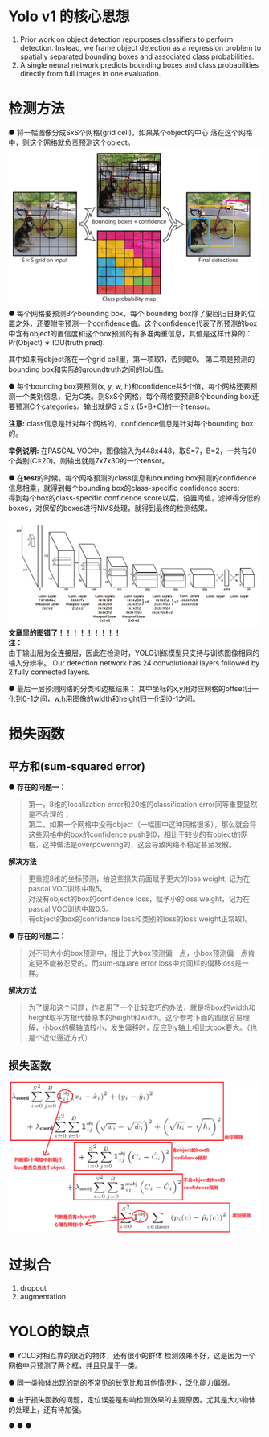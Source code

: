 
# Yolo v1 的核心思想
1. Prior work on object detection repurposes classifiers to perform detection. Instead, we frame object detection as a regression problem to spatially separated bounding boxes and associated class probabilities.
2. A single neural network predicts bounding boxes and class probabilities directly from full images in one evaluation.


# 检测方法

● 将一幅图像分成SxS个网格(grid cell)，如果某个object的中心 落在这个网格中，则这个网格就负责预测这个object。  
![奋斗](./pictures/检测网格.png)  
● 每个网格要预测B个bounding box，每个 bounding box除了要回归自身的位置之外，还要附带预测一个confidence值。这个confidence代表了所预测的box中含有object的置信度和这个box预测的有多准两重信息，其值是这样计算的：Pr(Object) ∗ IOU(truth pred).

其中如果有object落在一个grid cell里，第一项取1，否则取0。 第二项是预测的bounding box和实际的groundtruth之间的IoU值。

● 每个bounding box要预测(x, y, w, h)和confidence共5个值，每个网格还要预测一个类别信息，记为C类。则SxS个网格，每个网格要预测B个bounding box还要预测C个categories。输出就是S x S x (5*B+C)的一个tensor。  

**注意:** class信息是针对每个网格的，confidence信息是针对每个bounding box的。

**举例说明:** 在PASCAL VOC中，图像输入为448x448，取S=7，B=2，一共有20个类别(C=20)。则输出就是7x7x30的一个tensor。

● 在**test**的时候，每个网格预测的class信息和bounding box预测的confidence信息相乘，就得到每个bounding box的class-specific confidence score:  
得到每个box的class-specific confidence score以后，设置阈值，滤掉得分低的boxes，对保留的boxes进行NMS处理，就得到最终的检测结果。

![文章里的图错了！！！！！！！！！](./pictures/网络.png)
**文章里的图错了！！！！！！！！！**  
**注：**  
由于输出层为全连接层，因此在检测时，YOLO训练模型只支持与训练图像相同的输入分辨率。
Our detection network has 24 convolutional layers followed by 2 fully connected layers.

● 最后一层预测网络的分类和边框结果：
其中坐标的x,y用对应网格的offset归一化到0-1之间，w,h用图像的width和height归一化到0-1之间。

# 损失函数
## 平方和(sum-squared error)
● **存在的问题一：**
>第一，8维的localization error和20维的classification error同等重要显然是不合理的；  
第二，如果一个网格中没有object（一幅图中这种网格很多），那么就会将这些网格中的box的confidence push到0，相比于较少的有object的网格，这种做法是overpowering的，这会导致网络不稳定甚至发散。

**解决方法**
> 更重视8维的坐标预测，给这些损失前面赋予更大的loss weight, 记为在pascal VOC训练中取5。  
对没有object的box的confidence loss，赋予小的loss weight，记为在pascal VOC训练中取0.5。  
有object的box的confidence loss和类别的loss的loss weight正常取1。  

● **存在的问题二：**
>对不同大小的box预测中，相比于大box预测偏一点，小box预测偏一点肯定更不能被忍受的。而sum-square error loss中对同样的偏移loss是一样。

**解决方法**
>为了缓和这个问题，作者用了一个比较取巧的办法，就是将box的width和height取平方根代替原本的height和width。这个参考下面的图很容易理解，小box的横轴值较小，发生偏移时，反应到y轴上相比大box要大。（也是个近似逼近方式）

## 损失函数
![奋斗](./pictures/损失函数2.png)


# 过拟合
1. dropout
2. augmentation

# YOLO的缺点
● YOLO对相互靠的很近的物体，还有很小的群体 检测效果不好，这是因为一个网格中只预测了两个框，并且只属于一类。

● 同一类物体出现的新的不常见的长宽比和其他情况时，泛化能力偏弱。

● 由于损失函数的问题，定位误差是影响检测效果的主要原因。尤其是大小物体的处理上，还有待加强。




● 
● 
● 










